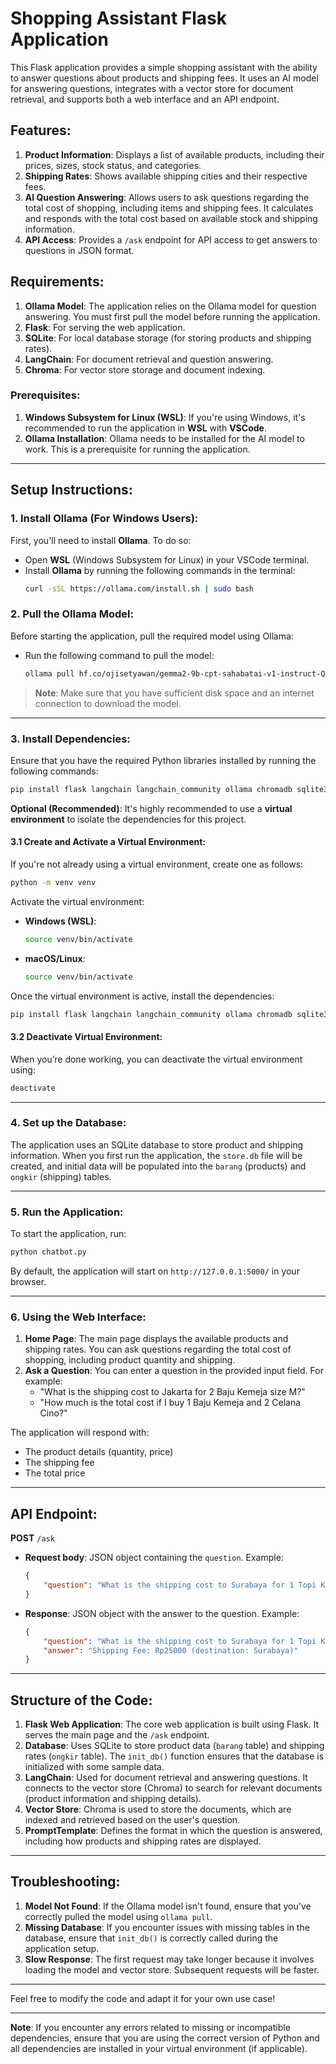 # Shopping Assistant Flask Application

This Flask application provides a simple shopping assistant with the ability to answer questions about products and shipping fees. It uses an AI model for answering questions, integrates with a vector store for document retrieval, and supports both a web interface and an API endpoint.

## Features:
1. **Product Information**: Displays a list of available products, including their prices, sizes, stock status, and categories.
2. **Shipping Rates**: Shows available shipping cities and their respective fees.
3. **AI Question Answering**: Allows users to ask questions regarding the total cost of shopping, including items and shipping fees. It calculates and responds with the total cost based on available stock and shipping information.
4. **API Access**: Provides a `/ask` endpoint for API access to get answers to questions in JSON format.

## Requirements:
1. **Ollama Model**: The application relies on the Ollama model for question answering. You must first pull the model before running the application.
2. **Flask**: For serving the web application.
3. **SQLite**: For local database storage (for storing products and shipping rates).
4. **LangChain**: For document retrieval and question answering.
5. **Chroma**: For vector store storage and document indexing.

### Prerequisites:
1. **Windows Subsystem for Linux (WSL)**: If you're using Windows, it's recommended to run the application in **WSL** with **VSCode**.
2. **Ollama Installation**: Ollama needs to be installed for the AI model to work. This is a prerequisite for running the application.

---

## Setup Instructions:

### 1. Install Ollama (For Windows Users):
First, you'll need to install **Ollama**. To do so:
- Open **WSL** (Windows Subsystem for Linux) in your VSCode terminal.
- Install **Ollama** by running the following commands in the terminal:
    ```bash
    curl -sSL https://ollama.com/install.sh | sudo bash
    ```

### 2. Pull the Ollama Model:
Before starting the application, pull the required model using Ollama:
- Run the following command to pull the model:
    ```bash
    ollama pull hf.co/ojisetyawan/gemma2-9b-cpt-sahabatai-v1-instruct-Q4_K_M-GGUF
    ```

> **Note**: Make sure that you have sufficient disk space and an internet connection to download the model.

---

### 3. Install Dependencies:
Ensure that you have the required Python libraries installed by running the following commands:

```bash
pip install flask langchain langchain_community ollama chromadb sqlite3
```

**Optional (Recommended)**: It's highly recommended to use a **virtual environment** to isolate the dependencies for this project.

#### 3.1 Create and Activate a Virtual Environment:
If you're not already using a virtual environment, create one as follows:

```bash
python -m venv venv
```

Activate the virtual environment:

- **Windows (WSL)**:
    ```bash
    source venv/bin/activate
    ```

- **macOS/Linux**:
    ```bash
    source venv/bin/activate
    ```

Once the virtual environment is active, install the dependencies:

```bash
pip install flask langchain langchain_community ollama chromadb sqlite3
```

#### 3.2 Deactivate Virtual Environment:
When you’re done working, you can deactivate the virtual environment using:

```bash
deactivate
```

---

### 4. Set up the Database:
The application uses an SQLite database to store product and shipping information. When you first run the application, the `store.db` file will be created, and initial data will be populated into the `barang` (products) and `ongkir` (shipping) tables.

---

### 5. Run the Application:
To start the application, run:

```bash
python chatbot.py
```

By default, the application will start on `http://127.0.0.1:5000/` in your browser.

---

### 6. Using the Web Interface:
1. **Home Page**: The main page displays the available products and shipping rates. You can ask questions regarding the total cost of shopping, including product quantity and shipping.
2. **Ask a Question**: You can enter a question in the provided input field. For example: 
    - "What is the shipping cost to Jakarta for 2 Baju Kemeja size M?"
    - "How much is the total cost if I buy 1 Baju Kemeja and 2 Celana Cino?"

The application will respond with:
- The product details (quantity, price)
- The shipping fee
- The total price

---

## API Endpoint:

**POST** `/ask`
- **Request body**: JSON object containing the `question`.
    Example:
    ```json
    {
        "question": "What is the shipping cost to Surabaya for 1 Topi Kinz?"
    }
    ```

- **Response**: JSON object with the answer to the question.
    Example:
    ```json
    {
        "question": "What is the shipping cost to Surabaya for 1 Topi Kinz?",
        "answer": "Shipping Fee: Rp25000 (destination: Surabaya)"
    }
    ```

---

## Structure of the Code:

1. **Flask Web Application**: The core web application is built using Flask. It serves the main page and the `/ask` endpoint.
2. **Database**: Uses SQLite to store product data (`barang` table) and shipping rates (`ongkir` table). The `init_db()` function ensures that the database is initialized with some sample data.
3. **LangChain**: Used for document retrieval and answering questions. It connects to the vector store (Chroma) to search for relevant documents (product information and shipping details).
4. **Vector Store**: Chroma is used to store the documents, which are indexed and retrieved based on the user's question.
5. **PromptTemplate**: Defines the format in which the question is answered, including how products and shipping rates are displayed.

---

## Troubleshooting:
1. **Model Not Found**: If the Ollama model isn't found, ensure that you've correctly pulled the model using `ollama pull`.
2. **Missing Database**: If you encounter issues with missing tables in the database, ensure that `init_db()` is correctly called during the application setup.
3. **Slow Response**: The first request may take longer because it involves loading the model and vector store. Subsequent requests will be faster.

---

Feel free to modify the code and adapt it for your own use case!

---

**Note**: If you encounter any errors related to missing or incompatible dependencies, ensure that you are using the correct version of Python and all dependencies are installed in your virtual environment (if applicable).
